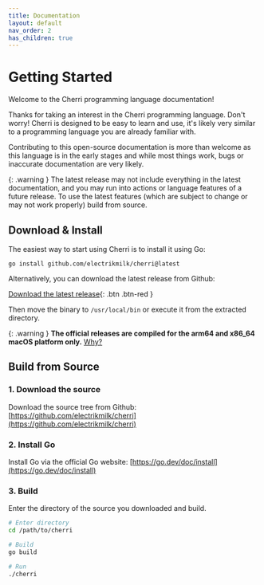 ```yaml
---
title: Documentation
layout: default
nav_order: 2
has_children: true
---
```


# Getting Started

Welcome to the Cherri programming language documentation!

Thanks for taking an interest in the Cherri programming language. Don't worry! Cherri is designed to be easy to learn and use, it's likely very similar to a programming language you are already familiar with.

Contributing to this open-source documentation is more than welcome as this language is in the early stages and while most
things work, bugs or inaccurate documentation are very likely.

{: .warning }
The latest release may not include everything in the latest documentation, and you may run into actions or language features of a future release. To use the latest features (which are subject to change or may not work properly) build from source.

## Download & Install

The easiest way to start using Cherri is to install it using Go:

```console
go install github.com/electrikmilk/cherri@latest
```

Alternatively, you can download the latest release from Github:

[Download the latest release](https://github.com/electrikmilk/cherri/releases){: .btn .btn-red }

Then move the binary to `/usr/local/bin` or execute it from the extracted directory.

{: .warning }
**The official releases are compiled for the arm64 and x86_64 macOS platform only.** [Why?](https://github.com/electrikmilk/cherri/wiki/Why-macOS-only%3F)

## Build from Source

### 1. Download the source

Download the source tree from Github: [https://github.com/electrikmilk/cherri](https://github.com/electrikmilk/cherri)

### 2. Install Go

Install Go via the official Go website: [https://go.dev/doc/install](https://go.dev/doc/install)

### 3. Build

Enter the directory of the source you downloaded and build.

```bash
# Enter directory
cd /path/to/cherri

# Build
go build

# Run
./cherri
```
